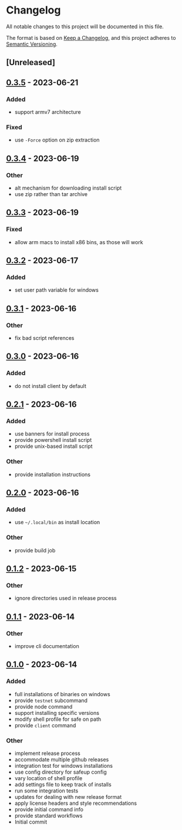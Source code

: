 # Changelog
All notable changes to this project will be documented in this file.

The format is based on [Keep a Changelog](https://keepachangelog.com/en/1.0.0/),
and this project adheres to [Semantic Versioning](https://semver.org/spec/v2.0.0.html).

## [Unreleased]

## [0.3.5](https://github.com/maidsafe/safeup/compare/v0.3.4...v0.3.5) - 2023-06-21

### Added
- support armv7 architecture

### Fixed
- use `-Force` option on zip extraction

## [0.3.4](https://github.com/maidsafe/safeup/compare/v0.3.3...v0.3.4) - 2023-06-19

### Other
- alt mechanism for downloading install script
- use zip rather than tar archive

## [0.3.3](https://github.com/maidsafe/safeup/compare/v0.3.2...v0.3.3) - 2023-06-19

### Fixed
- allow arm macs to install x86 bins, as those will work

## [0.3.2](https://github.com/maidsafe/safeup/compare/v0.3.1...v0.3.2) - 2023-06-17

### Added
- set user path variable for windows

## [0.3.1](https://github.com/maidsafe/safeup/compare/v0.3.0...v0.3.1) - 2023-06-16

### Other
- fix bad script references

## [0.3.0](https://github.com/maidsafe/safeup/compare/v0.2.1...v0.3.0) - 2023-06-16

### Added
- do not install client by default

## [0.2.1](https://github.com/maidsafe/safeup/compare/v0.2.0...v0.2.1) - 2023-06-16

### Added
- use banners for install process
- provide powershell install script
- provide unix-based install script

### Other
- provide installation instructions

## [0.2.0](https://github.com/maidsafe/safeup/compare/v0.1.2...v0.2.0) - 2023-06-16

### Added
- use `~/.local/bin` as install location

### Other
- provide build job

## [0.1.2](https://github.com/maidsafe/safeup/compare/v0.1.1...v0.1.2) - 2023-06-15

### Other
- ignore directories used in release process

## [0.1.1](https://github.com/maidsafe/safeup/compare/v0.1.0...v0.1.1) - 2023-06-14

### Other
- improve cli documentation

## [0.1.0](https://github.com/jacderida/safeup/releases/tag/v0.1.0) - 2023-06-14

### Added
- full installations of binaries on windows
- provide `testnet` subcommand
- provide node command
- support installing specific versions
- modify shell profile for safe on path
- provide `client` command

### Other
- implement release process
- accommodate multiple github releases
- integration test for windows installations
- use config directory for safeup config
- vary location of shell profile
- add settings file to keep track of installs
- run some integration tests
- updates for dealing with new release format
- apply license headers and style recommendations
- provide initial command info
- provide standard workflows
- Initial commit

